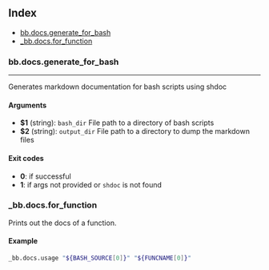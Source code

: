 ## Index

* [bb.docs.generate_for_bash](#bbdocsgenerateforbash)
* [_bb.docs.for_function](#bbdocsforfunction)

### bb.docs.generate_for_bash

---
Generates markdown documentation for bash scripts using shdoc

#### Arguments

* **$1** (string): `bash_dir` File path to a directory of bash scripts
* **$2** (string): `output_dir` File path to a directory to dump the markdown files

#### Exit codes

* **0**: if successful
* **1**: if args not provided or `shdoc` is not found

### _bb.docs.for_function

Prints out the docs of a function.

#### Example

```bash
_bb.docs.usage "${BASH_SOURCE[0]}" "${FUNCNAME[0]}"
```

